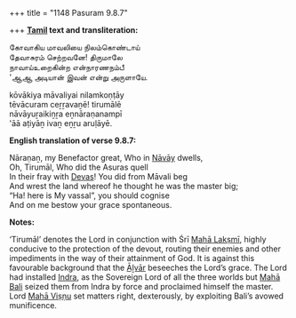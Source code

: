 +++
title = "1148 Pasuram 9.8.7"

+++
**[Tamil](/definition/tamil#history "show Tamil definitions") text and transliteration:**

கோவாகிய மாவலியை நிலம்கொண்டாய்  
தேவாசுரம் செற்றவனே! திருமாலே  
நாவாய்உறைகின்ற என்நாரணநம்பீ  
'ஆஆ அடியான் இவன் என்று அருளாயே.

kōvākiya māvaliyai nilamkoṇṭāy  
tēvācuram ceṟṟavaṉē! tirumālē  
nāvāyuṟaikiṉṟa eṉnāraṇanampī  
'āā aṭiyāṉ ivaṉ eṉṟu aruḷāyē.

**English translation of verse 9.8.7:**

Nāraṇaṉ, my Benefactor great, Who in [Nāvāy](/definition/navay#vaishnavism "show Nāvāy definitions") dwells,  
Oh, Tirumāl, Who did the Asuras quell  
In their fray with [Devas](/definition/deva#vaishnavism "show Devas definitions")! You did from Māvali beg  
And wrest the land whereof he thought he was the master big;  
“Ha! here is My vassal”, you should cognise  
And on me bestow your grace spontaneous.

**Notes:**

‘Tirumāl’ denotes the Lord in conjunction with Śrī [Mahā Lakṣmī](/definition/mahalakshmi#vaishnavism "show Mahā Lakṣmī definitions"), highly conducive to the protection of the devout, routing their enemies and other impediments in the way of their attainment of God. It is against this favourable background that the [Āḻvār](/definition/aḻvar#vaishnavism "show Āḻvār definitions") beseeches the Lord’s grace. The Lord had installed [Indra](/definition/indra#vaishnavism "show Indra definitions"), as the Sovereign Lord of all the three worlds but [Mahā](/definition/maha#history "show Mahā definitions") [Bali](/definition/bali#vaishnavism "show Bali definitions") seized them from Indra by force and proclaimed himself the master. Lord [Mahā Viṣṇu](/definition/mahavishnu#vaishnavism "show Mahā Viṣṇu definitions") set matters right, dexterously, by exploiting Bali’s avowed munificence.


